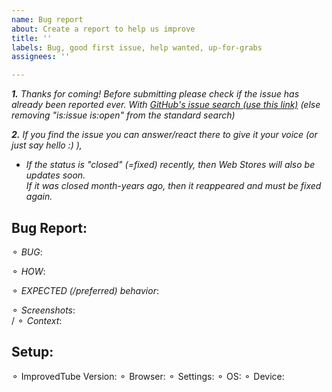 ```yaml
---
name: Bug report
about: Create a report to help us improve
title: ''
labels: Bug, good first issue, help wanted, up-for-grabs
assignees: ''

---
```


<!-- ( please Click:"PREVIEW" , to understand the template -->
_**1.**  Thanks for coming! Before submitting please check if the issue has already been reported ever. With  [GitHub's issue search (use this link)](https://github.com/ImprovedTube/ImprovedTube/issues?q=)  (else removing "is:issue is:open" from the standard search)_

_**2.** If you find the issue you can answer/react there to give it your voice (or just say hello :) ),_ 
 - _If the status is  "closed" (=fixed) recently, then Web Stores will also be updates soon.  
   If it was closed month-years ago, then it reappeared and must be fixed again._
## Bug Report:
 ⚬ *BUG*:   <!-- (a clear/concise description) -->
 
 ⚬ *HOW*:   <!-- Steps to **reproduce** the Bug -->
 
⚬ *EXPECTED (/preferred) behavior*:
 
 ⚬ *Screenshots*:   <!-- (maybe) -->   
/  ⚬ *Context*:      <!-- (Additional context maybe)  --> 

##  Setup:             <!-- Maybe fill in your  **details**:  -->
⚬ ImprovedTube Version:    <!--  [e.g. 4.1.1 You can find it at the ⋮ icon>settings>version]   -->
⚬ Browser:    <!--  [e.g.  Chromium 83.0.4103.116  / Firefox / Safari / ...] -->
⚬ Settings:   <!--  Maybe Attach exported settings  `(ImprovedTube -> Settings -> Backup & reset -> Export settings)`  -->
⚬ OS:          <!--  [e.g. Linux Ubuntu 16 /  Windows 7 / Mac OSX /  iOS ]  -->
⚬ Device:    <!--  [if applicable e.g. iPhone6] -->
